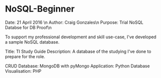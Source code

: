 # NoSQL-Beginner
Date: 21 April 2016 \n
Author: Craig Gonzales\n
Purpose: Trial NoSQL Databse for DB Proof\n


To support my professional development and skill use-case, 
I've developed a sample NoSQL database.

Title: TI Study Guide 
Description: A database of the studying I've done to prepare for the role.

CRUD Database: MongoDB with pyMongo
Application: Python
Database Visualisation: PHP

######
